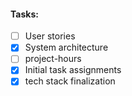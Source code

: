#### Tasks: 
- [ ] User stories
- [x] System architecture
- [ ] project-hours
- [x] Initial task assignments
- [x] tech stack finalization
